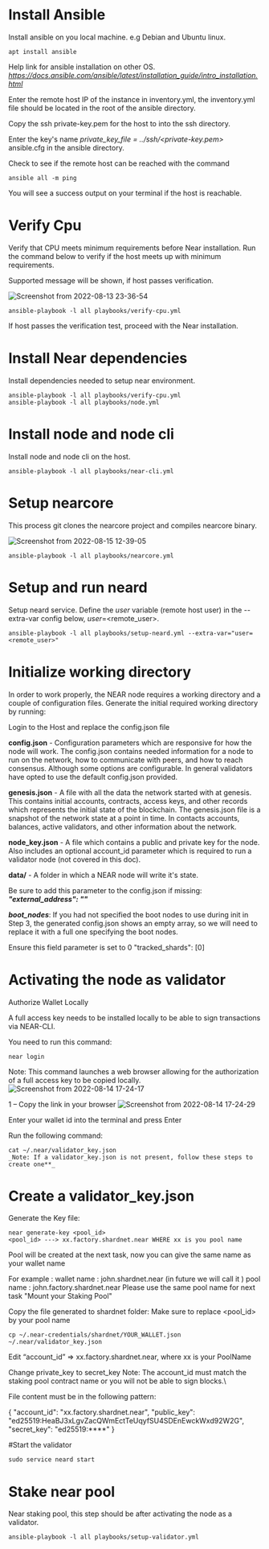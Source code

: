 


# Install Ansible
Install ansible on you local machine. e.g Debian and Ubuntu linux.
```
apt install ansible 
```
Help link for ansible installation on other OS.
_https://docs.ansible.com/ansible/latest/installation_guide/intro_installation.html_

Enter the remote host IP of the instance in inventory.yml, the inventory.yml file should be located in the root of the ansible directory.

Copy the ssh private-key.pem for the host to into the ssh directory.

Enter the key's name _private_key_file  = ../ssh/<private-key.pem>_ ansible.cfg in the ansible directory. 

Check to see if the remote host can be reached with the command 
```
ansible all -m ping
```

You will see a success output on your terminal if the host is reachable.



# Verify Cpu
Verify that CPU meets minimum requirements before Near installation.
Run the command below to verify if the host meets up with minimum requirements.

Supported message will be shown, if host passes verification.


![Screenshot from 2022-08-13 23-36-54](https://user-images.githubusercontent.com/105638716/184876611-acbc0a02-29cb-46a3-a5fe-3d40a0bde571.png)

```
ansible-playbook -l all playbooks/verify-cpu.yml
```
If host passes the verification test, proceed with the Near installation.

# Install Near dependencies
Install dependencies needed to setup near environment. 
```
ansible-playbook -l all playbooks/verify-cpu.yml
ansible-playbook -l all playbooks/node.yml
```

# Install node and node cli
Install node and node cli on the host.
```
ansible-playbook -l all playbooks/near-cli.yml
```

# Setup nearcore
This process git clones the nearcore project and compiles nearcore binary.


![Screenshot from 2022-08-15 12-39-05](https://user-images.githubusercontent.com/105638716/184876720-ed003764-8ced-44d4-be8e-1c51bd49bfe0.png)

```
ansible-playbook -l all playbooks/nearcore.yml 
```


# Setup and run neard
Setup neard service.
Define the _user_ variable (remote host user) in the --extra-var config below,  _user_=<remote_user>.
```
ansible-playbook -l all playbooks/setup-neard.yml --extra-var="user=<remote_user>"
```


# Initialize working directory
In order to work properly, the NEAR node requires a working directory and a couple of configuration files. Generate the initial required working directory by running:

Login to the Host and replace the config.json file

**config.json** - Configuration parameters which are responsive for how the node will work. The config.json contains needed information for a node to run on the network, how to communicate with peers, and how to reach consensus. Although some options are configurable. In general validators have opted to use the default config.json provided.

**genesis.json** - A file with all the data the network started with at genesis. This contains initial accounts, contracts, access keys, and other records which represents the initial state of the blockchain. The genesis.json file is a snapshot of the network state at a point in time. In contacts accounts, balances, active validators, and other information about the network.

**node_key.json** - A file which contains a public and private key for the node. Also includes an optional account_id parameter which is required to run a validator node (not covered in this doc).

**data/** - A folder in which a NEAR node will write it's state.

Be sure to add this parameter to the config.json if missing: _**"external_address": ""**_

**_boot_nodes_**: If you had not specified the boot nodes to use during init in Step 3, the generated config.json shows an empty array, so we will need to replace it with a full one specifying the boot nodes.

Ensure this field parameter is set to 0 "tracked_shards": [0]

# Activating the node as validator
Authorize Wallet Locally

A full access key needs to be installed locally to be able to sign transactions via NEAR-CLI.

You need to run this command:
```
near login
```
Note: This command launches a web browser allowing for the authorization of a full access key to be copied locally.
![Screenshot from 2022-08-14 17-24-17](https://user-images.githubusercontent.com/105638716/184876782-e69024a3-c0da-42a4-b225-d8bf02a62399.png)

1 – Copy the link in your browser
![Screenshot from 2022-08-14 17-24-29](https://user-images.githubusercontent.com/105638716/184876839-c0945763-4536-4cc1-9849-fc4507c619f4.png)


Enter your wallet id into the terminal and press Enter

Run the following command:
```
cat ~/.near/validator_key.json
_Note: If a validator_key.json is not present, follow these steps to create one**_
```

# Create a validator_key.json

Generate the Key file:
```
near generate-key <pool_id>
<pool_id> ---> xx.factory.shardnet.near WHERE xx is you pool name
```

Pool will be created at the next task, now you can give the same name as your wallet name


For example :
wallet name : john.shardnet.near (in future we will call it ) pool name : john.factory.shardnet.near
Please use the same pool name for next task "Mount your Staking Pool"

Copy the file generated to shardnet folder: Make sure to replace <pool_id> by your pool name
```
cp ~/.near-credentials/shardnet/YOUR_WALLET.json ~/.near/validator_key.json
```

Edit “account_id” => xx.factory.shardnet.near, where xx is your PoolName

Change private_key to secret_key
Note: The account_id must match the staking pool contract name or you will not be able to sign blocks.\

File content must be in the following pattern:

{
  "account_id": "xx.factory.shardnet.near",
  "public_key": "ed25519:HeaBJ3xLgvZacQWmEctTeUqyfSU4SDEnEwckWxd92W2G",
  "secret_key": "ed25519:****"
}

#Start the validator
```
sudo service neard start
```



# Stake near pool
Near staking pool, this step should be after activating the node as a validator.
```
ansible-playbook -l all playbooks/setup-validator.yml
```
